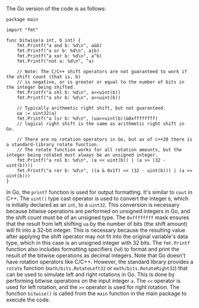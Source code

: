 The Go version of the code is as follows:
```
package main

import "fmt"

func bitwise(a int, b int) {
    fmt.Printf("a and b: %d\n", a&b)
    fmt.Printf("a or b: %d\n", a|b)
    fmt.Printf("a xor b: %d\n", a^b)
    fmt.Printf("not a: %d\n", ^a)

    // Note: The C/C++ shift operators are not guaranteed to work if the shift count (that is, b)
    // is negative, or is greater or equal to the number of bits in the integer being shifted.
    fmt.Printf("a shl b: %d\n", a<<uint(b))
    fmt.Printf("a shr b: %d\n", a>>uint(b))

    // Typically arithmetic right shift, but not guaranteed.
    ua := uint32(a)
    fmt.Printf("a lsr b: %d\n", (ua>>uint(b))&0xffffffff)
    // logical right shift is the same as arithmetic right shift in Go.

    // There are no rotation operators in Go, but as of c++20 there is a standard-library rotate function.
    // The rotate function works for all rotation amounts, but the integer being rotated must always be an unsigned integer.
    fmt.Printf("a rol b: %d\n", (a << uint(b)) | (a >> (32 - uint(b))))
    fmt.Printf("a ror b: %d\n", ((a & 0x1f) << (32 - uint(b))) | (a >> uint(b)))
}
```
In Go, the `printf` function is used for output formatting. It's similar to `cout` in C++. The `uint()` type cast operator is used to convert the integer `b`, which is initially declared as an `int`, to a `uint32`. This conversion is necessary because bitwise operations are performed on unsigned integers in Go, and the shift count must be of an unsigned type.
The `0xffffffff` mask ensures that the result from left shifting `ua` by the number of bits (the shift amount) will fit into a 32-bit integer. This is necessary because the resulting value after applying the shift operator may not fit into the original variable's data type, which in this case is an unsigned integer with 32 bits.
The `fmt.Printf` function also includes formatting specifiers (`%d`) to format and print the result of the bitwise operations as decimal integers.
Note that Go doesn't have rotation operators like C/C++. However, the standard library provides a `rotate` function (`math/bits.RotateLeft32` or `math/bits.RotateRight32`) that can be used to simulate left and right rotations in Go. This is done by performing bitwise operations on the input integer `a`. The `<<` operator is used for left rotation, and the `>>` operator is used for right rotation.
The function `bitwise()` is called from the `main` function in the main package to execute the code.
